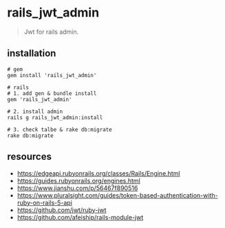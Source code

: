 # rails_jwt_admin
> Jwt for rails admin.

## installation
```shell
# gem
gem install 'rails_jwt_admin'

# rails 
# 1. add gen & bundle install
gem 'rails_jwt_admin'

# 2. install admin
rails g rails_jwt_admin:install

# 3. check talbe & rake db:migrate
rake db:migrate
```


## resources
- https://edgeapi.rubyonrails.org/classes/Rails/Engine.html
- https://guides.rubyonrails.org/engines.html
- https://www.jianshu.com/p/56467f890516
- https://www.pluralsight.com/guides/token-based-authentication-with-ruby-on-rails-5-api
- https://github.com/jwt/ruby-jwt
- https://github.com/afeiship/rails-module-jwt